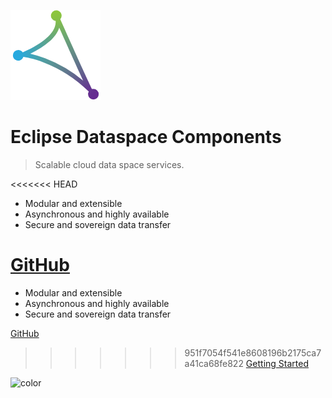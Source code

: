 ![logo](_media/icon.png)


# Eclipse Dataspace Components


[comment]: <> (<small>1.0.0</small>)

> Scalable cloud data space services.

<<<<<<< HEAD
- Modular and extensible 
- Asynchronous and highly available 
- Secure and sovereign data transfer

[GitHub](https://github.com/eclipse-dataspaceconnector)
=======
- Modular and extensible
- Asynchronous and highly available
- Secure and sovereign data transfer

[GitHub](https://github.com/eclipse-edc)
>>>>>>> 951f7054f541e8608196b2175ca7a41ca68fe822
[Getting Started](README.md)

![color](#f0f0f0)
